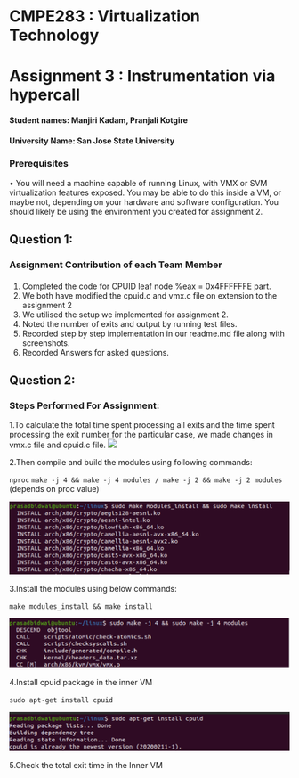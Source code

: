 # CMPE283 : Virtualization Technology
# Assignment 3 : Instrumentation via hypercall

 


#### Student names: Manjiri Kadam, Pranjali Kotgire
#### University Name: San Jose State University

### Prerequisites
• You will need a machine capable of running Linux, with VMX or SVM virtualization features exposed.
You may be able to do this inside a VM, or maybe not, depending on your hardware and software
configuration. You should likely be using the environment you created for assignment 2.

## Question 1:
### Assignment Contribution of each Team Member
#### 

1. Completed the code for CPUID leaf node %eax = 0x4FFFFFFE part.
2. We both have modified the cpuid.c and vmx.c file on extension to the assignment 2
3. We utilised the setup we implemented for assignment 2.
4. Noted the number of exits and output by running test files.
5. Recorded step by step implementation in our readme.md file along with screenshots.
6. Recorded Answers for asked questions.


## Question 2:
### Steps Performed For Assignment:
1.To calculate the total time spent processing all exits and the time spent processing the exit number for the particular case, we made changes in vmx.c file and cpuid.c file.
<img src="cpuid.c"/>

2.Then compile and build the modules using following commands:

`nproc`
`make -j 4 && make -j 4 modules / make -j 2 && make -j 2 modules` (depends on proc value)

![](https://github.com/Manjiri1101/283_VirtualizationTechnologies/blob/master/Assignment%203/makemodule.png)


3.Install the modules using below commands:

`make modules_install && make install `

![](https://github.com/Manjiri1101/283_VirtualizationTechnologies/blob/master/Assignment%203/buildmodu.png)

4.Install cpuid package in the inner VM

`sudo apt-get install cpuid`

![](https://github.com/Manjiri1101/283_VirtualizationTechnologies/blob/master/Assignment%203/cpuid.png)

5.Check the total exit time in the Inner VM



